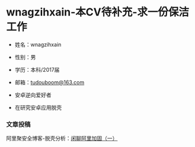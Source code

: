 # wnagzihxain-本CV待补充-求一份保洁工作

- 姓名：wnagzihxain
- 性别：男
- 学历：本科/2017届
- 邮箱：tudouboom@163.com


- 安卓逆向爱好者
- 在研究安卓应用脱壳

### 文章投稿
阿里聚安全博客-脱壳分析：[闲聊阿里加固（一）](https://jaq.alibaba.com/community/art/show?spm=a313e.7916646.24000001.12.3Y7TgV&articleid=600)









